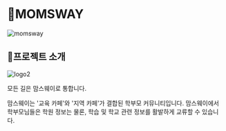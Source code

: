 # 🐸MOMSWAY
![momsway](https://github.com/skd9712/MomsWay/assets/59557044/b932e4fb-dbad-473e-bf3e-e9c48427335a)

## 🐸프로젝트 소개
![logo2](https://github.com/skd9712/MomsWay/assets/59557044/307edca9-176f-4fb2-a201-09e618b87297)

모든 길은 맘스웨이로 통합니다. 

맘스웨이는 '교육 카페'와 '지역 카페'가 결합된 학부모 커뮤니티입니다. 
맘스웨이에서 학부모님들은 학원 정보는 물론, 학습 및 학교 관련 정보를 활발하게 교류할 수 있습니다.
